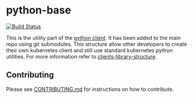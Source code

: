 # python-base

[![Build Status](https://travis-ci.org/kubernetes-client/python-base.svg?branch=master)](https://travis-ci.org/kubernetes-client/python-base)

This is the utility part of the [python client](https://github.com/kubernetes-client/python). It has been added to the main
repo using git submodules. This structure allow other developers to create
their own kubernetes client and still use standard kubernetes python utilities.
For more information refer to [clients-library-structure](https://github.com/kubernetes/community/blob/master/contributors/design-proposals/api-machinery/csi-client-structure-proposal.md).

## Contributing

Please see [CONTRIBUTING.md](CONTRIBUTING.md) for instructions on how to contribute.

